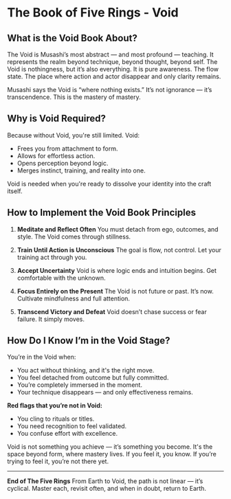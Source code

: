 # The Book of Five Rings - Void

## What is the Void Book About?

The Void is Musashi’s most abstract — and most profound — teaching. It represents the realm beyond technique, beyond thought, beyond self. The Void is nothingness, but it’s also everything. It is pure awareness. The flow state. The place where action and actor disappear and only clarity remains.

Musashi says the Void is “where nothing exists.” It’s not ignorance — it’s transcendence. This is the mastery of mastery.

## Why is Void Required?

Because without Void, you're still limited. Void:

* Frees you from attachment to form.
* Allows for effortless action.
* Opens perception beyond logic.
* Merges instinct, training, and reality into one.

Void is needed when you're ready to dissolve your identity into the craft itself.

## How to Implement the Void Book Principles

1. **Meditate and Reflect Often**
   You must detach from ego, outcomes, and style. The Void comes through stillness.

2. **Train Until Action is Unconscious**
   The goal is flow, not control. Let your training act through you.

3. **Accept Uncertainty**
   Void is where logic ends and intuition begins. Get comfortable with the unknown.

4. **Focus Entirely on the Present**
   The Void is not future or past. It’s now. Cultivate mindfulness and full attention.

5. **Transcend Victory and Defeat**
   Void doesn’t chase success or fear failure. It simply moves.

## How Do I Know I’m in the Void Stage?

You’re in the Void when:

* You act without thinking, and it's the right move.
* You feel detached from outcome but fully committed.
* You’re completely immersed in the moment.
* Your technique disappears — and only effectiveness remains.

**Red flags that you’re not in Void:**

* You cling to rituals or titles.
* You need recognition to feel validated.
* You confuse effort with excellence.

Void is not something you achieve — it’s something you become. It's the space beyond form, where mastery lives. If you feel it, you know. If you’re trying to feel it, you’re not there yet.

---

**End of The Five Rings**
From Earth to Void, the path is not linear — it’s cyclical. Master each, revisit often, and when in doubt, return to Earth.